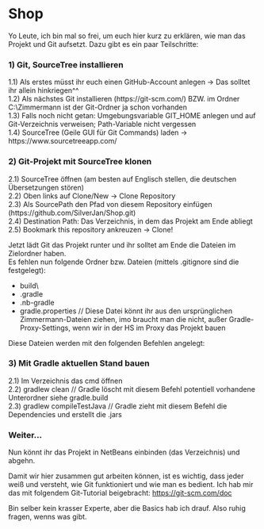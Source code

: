 # Shop

Yo Leute, ich bin mal so frei, um euch hier kurz zu erklären, wie man das Projekt und Git aufsetzt. Dazu gibt es ein paar Teilschritte:<br>

<h3>1) Git, SourceTree installieren</h3>
1.1) Als erstes müsst ihr euch einen GitHub-Account anlegen -> Das solltet ihr allein hinkriegen^^<br>
1.2) Als nächstes Git installieren (https://git-scm.com/) BZW. im Ordner C:\Zimmermann ist der Git-Ordner ja schon vorhanden<br>
1.3) Falls noch nicht getan: Umgebungsvariable GIT_HOME anlegen und auf Git-Verzeichnis verweisen; Path-Variable nicht vergessen<br>
1.4) SourceTree (Geile GUI für Git Commands) laden -> https://www.sourcetreeapp.com/<br>

<h3>2) Git-Projekt mit SourceTree klonen</h3>
2.1) SourceTree öffnen (am besten auf Englisch stellen, die deutschen Übersetzungen stören)<br>
2.2) Oben links auf Clone/New -> Clone Repository<br>
2.3) Als SourcePath den Pfad von diesem Repository einfügen (https://github.com/SilverJan/Shop.git)<br>
2.4) Destination Path: Das Verzeichnis, in dem das Projekt am Ende abliegt<br>
2.5) Bookmark this repository ankreuzen -> Clone!<br>

Jetzt lädt Git das Projekt runter und ihr solltet am Ende die Dateien im Zielordner haben.<br>
Es fehlen nun folgende Ordner bzw. Dateien (mittels .gitignore sind die festgelegt):
- build\
- .gradle
- .nb-gradle
- gradle.properties // Diese Datei könnt ihr aus den ursprünglichen Zimmermann-Dateien ziehen, imo braucht man die nicht, außer Gradle-Proxy-Settings, wenn wir in der HS im Proxy das Projekt bauen

Diese Dateien werden mit den folgenden Befehlen angelegt:<br>

<h3>3) Mit Gradle aktuellen Stand bauen</h3>

2.1) Im Verzeichnis das cmd öffnen<br>
2.2) gradlew clean // Gradle löscht mit diesem Befehl potentiell vorhandene Unterordner siehe gradle.build<br>
2.3) gradlew compileTestJava // Gradle zieht mit diesem Befehl die Dependencies und erstellt die .jars<br>


<h3>Weiter...</h3>

Nun könnt ihr das Projekt in NetBeans einbinden (das Verzeichnis) und abgehn.<br>

Damit wir hier zusammen gut arbeiten können, ist es wichtig, dass jeder weiß und versteht, wie Git funktioniert und wie man es bedient. Ich hab mir das mit folgendem Git-Tutorial beigebracht: https://git-scm.com/doc<br>

Bin selber kein krasser Experte, aber die Basics hab ich drauf. Also ruhig fragen, wenns was gibt.

